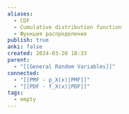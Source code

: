 ```yaml
---
aliases:
  - CDF
  - Cumulative distribution function
  - Функция распределения
publish: true
anki: false
created: 2024-03-20 18:33
parent:
  - "[[General Random Variables]]"
connected:
  - "[[PMF - p_X(x)|PMF]]"
  - "[[PDF - f_X(x)|PDF]]"
tags:
  - empty
---
```

